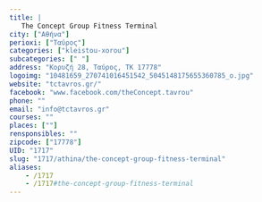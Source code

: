 ```yaml
---
title: |
   The Concept Group Fitness Terminal
city: ["Αθήνα"]
perioxi: ["Ταύρος"]
categories: ["kleistou-xorou"]
subcategories: [" "]
address: "Κορυζή 28, Ταύρος, ΤΚ 17778"
logoimg: "10481659_270741016451542_5045148175655360785_o.jpg"
website: "tctavros.gr/"
facebook: "www.facebook.com/theConcept.tavrou"
phone: ""
email: "info@tctavros.gr"
courses: ""
places: [""]
rensponsibles: ""
zipcode: ["17778"]
UID: "1717"
slug: "1717/athina/the-concept-group-fitness-terminal"
aliases:
    - /1717
    - /1717#the-concept-group-fitness-terminal
---
```


